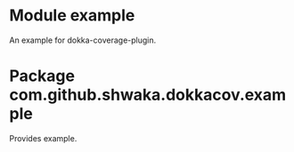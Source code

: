 # Module example
An example for dokka-coverage-plugin.

# Package com.github.shwaka.dokkacov.example
Provides example.
